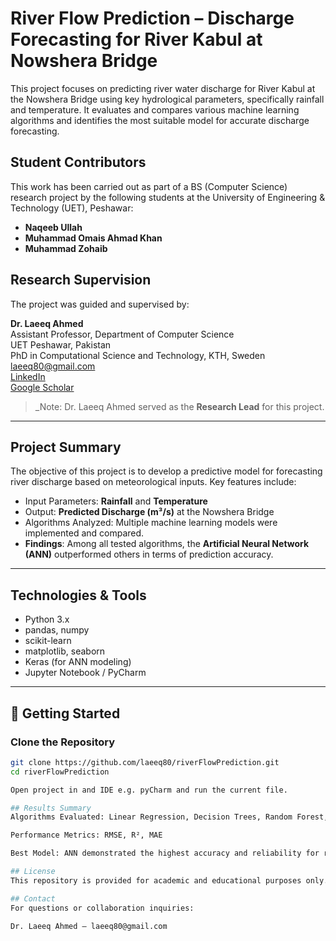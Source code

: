 # River Flow Prediction – Discharge Forecasting for River Kabul at Nowshera Bridge

This project focuses on predicting river water discharge for River Kabul at the Nowshera Bridge using key hydrological parameters, specifically rainfall and temperature. It evaluates and compares various machine learning algorithms and identifies the most suitable model for accurate discharge forecasting.

## Student Contributors

This work has been carried out as part of a BS (Computer Science) research project by the following students at the University of Engineering & Technology (UET), Peshawar:

- **Naqeeb Ullah**
- **Muhammad Omais Ahmad Khan**
- **Muhammad Zohaib**

## Research Supervision

The project was guided and supervised by:

**Dr. Laeeq Ahmed**  
Assistant Professor, Department of Computer Science  
UET Peshawar, Pakistan  
PhD in Computational Science and Technology, KTH, Sweden  
[laeeq80@gmail.com](mailto:laeeq80@gmail.com)  
[LinkedIn](https://linkedin.com/in/laeeq-ahmed)  
[Google Scholar](https://scholar.google.com/citations?user=vNyxFscAAAAJ&hl=en)

> _Note: Dr. Laeeq Ahmed served as the **Research Lead** for this project.

---

## Project Summary

The objective of this project is to develop a predictive model for forecasting river discharge based on meteorological inputs. Key features include:

- Input Parameters: **Rainfall** and **Temperature**
- Output: **Predicted Discharge (m³/s)** at the Nowshera Bridge
- Algorithms Analyzed: Multiple machine learning models were implemented and compared.
- **Findings**: Among all tested algorithms, the **Artificial Neural Network (ANN)** outperformed others in terms of prediction accuracy.

---

## Technologies & Tools

- Python 3.x
- pandas, numpy
- scikit-learn
- matplotlib, seaborn
- Keras (for ANN modeling)
- Jupyter Notebook / PyCharm

---

## 🚀 Getting Started

### Clone the Repository

```bash
git clone https://github.com/laeeq80/riverFlowPrediction.git
cd riverFlowPrediction

Open project in and IDE e.g. pyCharm and run the current file.

## Results Summary
Algorithms Evaluated: Linear Regression, Decision Trees, Random Forest, Support Vector Regression, Artificial Neural Networks

Performance Metrics: RMSE, R², MAE

Best Model: ANN demonstrated the highest accuracy and reliability for river discharge prediction

## License
This repository is provided for academic and educational purposes only. Reuse or adaptation for other projects should properly acknowledge the student authors and supervising faculty.

## Contact
For questions or collaboration inquiries:

Dr. Laeeq Ahmed – laeeq80@gmail.com

